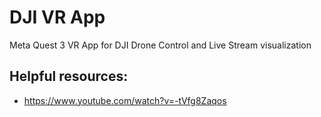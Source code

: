 # DJI VR App

Meta Quest 3 VR App for DJI Drone Control and Live Stream visualization

## Helpful resources:
- https://www.youtube.com/watch?v=-tVfg8Zaqos